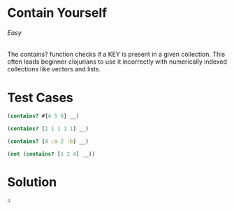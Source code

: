 # Contain Yourself

###### Easy
###### 

The contains? function checks if a KEY is present in a given collection. This often leads beginner clojurians to use it incorrectly with numerically indexed collections like vectors and lists.

# Test Cases
```clojure
(contains? #{4 5 6} __)
```
```clojure
(contains? [1 1 1 1 1] __)
```
```clojure
(contains? {4 :a 2 :b} __)
```
```clojure
(not (contains? [1 2 4] __))
```

# Solution
```clojure
4
```
